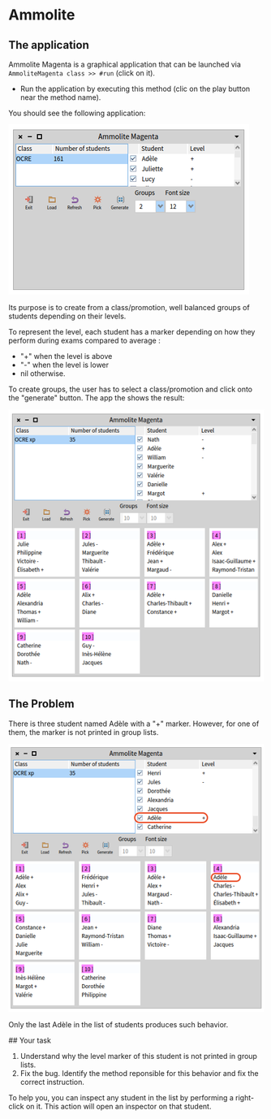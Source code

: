 # Ammolite

## The application

Ammolite Magenta is a graphical application that can be launched via `AmmoliteMagenta class >> #run` (click on it).

* Run the application by executing this method (clic on the play button near the method name).

You should see the following application:

![Ammolite](https://raw.githubusercontent.com/Pharo-XP-Tools/xp-free-resources/main/ocd/ammolite.png)

Its purpose is to create from a class/promotion, well balanced groups of students depending on their levels.

To represent the level, each student has a marker depending on how they perform during exams compared to average :
- "+" when the level is above
- "-" when the level is lower
- nil otherwise.

To create groups, the user has to select a class/promotion and click onto the "generate" button.
The app the shows the result:

![Ammolite groups](https://raw.githubusercontent.com/Pharo-XP-Tools/xp-free-resources/main/ocd/ammolite-groups.png)

## The Problem

There is three student named Adèle with a "+" marker. However, for one of them, the marker is not printed in group lists.

![Ammolite groups bug](https://raw.githubusercontent.com/Pharo-XP-Tools/xp-free-resources/main/ocd/ammolite-groups-bug.png)

Only the last Adèle in the list of students produces such behavior.

## Your task

1. Understand why the level marker of this student is not printed in group lists.
2. Fix the bug. Identify the method reponsible for this behavior and fix the correct instruction.

To help you, you can inspect any student in the list by performing a right-click on it. This action will open an inspector on that student.
